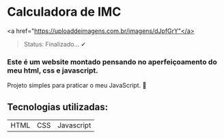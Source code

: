 <h1>Calculadora de IMC</h1>

<a href="https://uploaddeimagens.com.br/imagens/dJpfGrY"</a>

> Status: Finalizado... ✔

### Este é um website montado pensando no aperfeiçoamento do meu html, css e javascript.

Projeto simples para praticar o meu JavaScript. 🚀 

## Tecnologias utilizadas:

<table>
<tr>
  <td>HTML</td>
  <td>CSS</td>
  <td>Javascript</td>
</tr>
